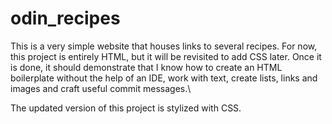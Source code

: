 # odin_recipes
This is a very simple website that houses links to several recipes. For now, this project is entirely HTML, but it will be revisited to add CSS later. Once it is done, it should demonstrate that I know how to create an HTML boilerplate without the help of an IDE, work with text, create lists, links and images and craft useful commit messages.\

The updated version of this project is stylized with CSS. 